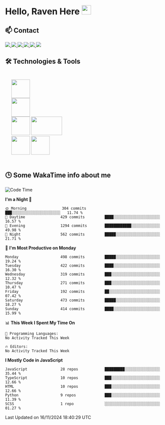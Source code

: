 # Hello, Raven Here <img src="https://raw.githubusercontent.com/MartinHeinz/MartinHeinz/master/wave.gif" width="30px">

<!--
Here are some ideas to get you started:

- 🔭 I’m currently working on ...
- 🌱 I’m currently learning ...
- 👯 I’m looking to collaborate on ...
- 🤔 I’m looking for help with ...
- 💬 Ask me about ...
- 📫 How to reach me: ...
- 😄 Pronouns: ...
- ⚡ Fun fact: ...
-->


## 📫 Contact

<p>
 <a href="https://RaveHunter05.github.io">
  <img src="https://img.shields.io/badge/ravehunter05-%23206A5D.svg?&style=for-the-badge&logo=jquery&logoColor=white" />
 </a>

 <a href="https://www.linkedin.com/in/paul-sotelo-rocha-68733687/">
  <img src="https://img.shields.io/badge/connect-%230077B5.svg?&style=for-the-badge&logo=linkedin&logoColor=white" />
 </a>

 <a href="https://join.skype.com/invite/viy3VgZfhRKv">
  <img src="https://img.shields.io/badge/chat-%2300AFF0.svg?&style=for-the-badge&logo=skype&logoColor=white" />
 </a>

 <a href="mailto:paulsotelo97@gmail.com">
  <img src="https://img.shields.io/badge/email-%23C14438.svg?&style=for-the-badge&logo=Gmail&logoColor=white" />
 </a>

 <a href="https://wa.me/50577312543">
  <img src="https://img.shields.io/badge/Whatsapp-%2300BFA5.svg?&style=for-the-badge&logo=Whatsapp&logoColor=white" />
 </a>
  
   <a href="https://telegram.me/RaveHunter05">
  <img src="https://img.shields.io/badge/Telegram-%23206A5D.svg?&style=for-the-badge&logo=Telegram&logoColor=white" />
 </a>
</p>

## 🛠️ Technologies & Tools

<div style="display: flex; flex-direction: column; padding: 20px;">
 
<div> <img src="https://cdn.pixabay.com/photo/2020/02/22/16/29/penguin-4871045_640.png" width="60" height="60"/> </div>
<img src="https://static-00.iconduck.com/assets.00/react-icon-2048x2048-o8k3ymqa.png" width="60" height="60" />
<div>
 <img src="https://upload.wikimedia.org/wikipedia/commons/thumb/c/c3/Python-logo-notext.svg/1200px-Python-logo-notext.svg.png" width="60" height="60" />
 <img src="https://www.ibm.com/content/dam/adobe-cms/instana/media_logo/dotnetCore.component.complex-narrative-xl.ts=1691583540732.png/content/adobe-cms/mx/es/products/instana/supported-technologies/dotnet-core-monitoring/_jcr_content/root/table_of_contents/body/content_section_styled/content-section-body/complex_narrative/logoimage" width="100" height="60" />
</div>

<div>
<img src="https://seeklogo.com/images/S/solana-sol-logo-12828AD23D-seeklogo.com.png" width="60" height="60" />
<img src="https://s2.coinmarketcap.com/static/img/coins/200x200/1027.png" width="60" height="60" />
</div>
</div>

## 🕒 Some WakaTime info about me

<!--START_SECTION:waka-->
![Code Time](http://img.shields.io/badge/Code%20Time-939%20hrs%2032%20mins-blue)

**I'm a Night 🦉** 

```text
🌞 Morning                304 commits         ███░░░░░░░░░░░░░░░░░░░░░░   11.74 % 
🌆 Daytime                429 commits         ████░░░░░░░░░░░░░░░░░░░░░   16.57 % 
🌃 Evening                1294 commits        ████████████░░░░░░░░░░░░░   49.98 % 
🌙 Night                  562 commits         █████░░░░░░░░░░░░░░░░░░░░   21.71 % 
```
📅 **I'm Most Productive on Monday** 

```text
Monday                   498 commits         █████░░░░░░░░░░░░░░░░░░░░   19.24 % 
Tuesday                  422 commits         ████░░░░░░░░░░░░░░░░░░░░░   16.30 % 
Wednesday                319 commits         ███░░░░░░░░░░░░░░░░░░░░░░   12.32 % 
Thursday                 271 commits         ███░░░░░░░░░░░░░░░░░░░░░░   10.47 % 
Friday                   192 commits         ██░░░░░░░░░░░░░░░░░░░░░░░   07.42 % 
Saturday                 473 commits         █████░░░░░░░░░░░░░░░░░░░░   18.27 % 
Sunday                   414 commits         ████░░░░░░░░░░░░░░░░░░░░░   15.99 % 
```


📊 **This Week I Spent My Time On** 

```text
💬 Programming Languages: 
No Activity Tracked This Week

🔥 Editors: 
No Activity Tracked This Week
```

**I Mostly Code in JavaScript** 

```text
JavaScript               28 repos            █████████░░░░░░░░░░░░░░░░   35.44 % 
TypeScript               10 repos            ███░░░░░░░░░░░░░░░░░░░░░░   12.66 % 
HTML                     10 repos            ███░░░░░░░░░░░░░░░░░░░░░░   12.66 % 
Python                   9 repos             ███░░░░░░░░░░░░░░░░░░░░░░   11.39 % 
SCSS                     1 repo              ░░░░░░░░░░░░░░░░░░░░░░░░░   01.27 % 
```




 Last Updated on 16/11/2024 18:40:29 UTC
<!--END_SECTION:waka-->
